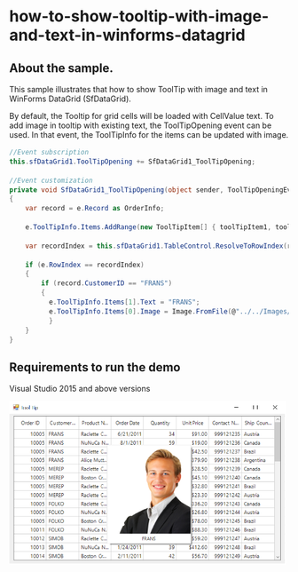 # how-to-show-tooltip-with-image-and-text-in-winforms-datagrid

## About the sample.
This sample illustrates that how to show ToolTip with image and text in WinForms DataGrid (SfDataGrid).

By default, the Tooltip for grid cells will be loaded with CellValue text. To add image in tooltip with existing text, the ToolTipOpening event can be used. In that event, the ToolTipInfo for the items can be updated with image.

```C#
//Event subscription
this.sfDataGrid1.ToolTipOpening += SfDataGrid1_ToolTipOpening;

//Event customization
private void SfDataGrid1_ToolTipOpening(object sender, ToolTipOpeningEventArgs e)
{
    var record = e.Record as OrderInfo;

    e.ToolTipInfo.Items.AddRange(new ToolTipItem[] { toolTipItem1, toolTipItem2 });

    var recordIndex = this.sfDataGrid1.TableControl.ResolveToRowIndex(record);

    if (e.RowIndex == recordIndex)
    {
        if (record.CustomerID == "FRANS")
        {
          e.ToolTipInfo.Items[1].Text = "FRANS";                        
          e.ToolTipInfo.Items[0].Image = Image.FromFile(@"../../Images/FRANS.png");
          }
    }
}
```
## Requirements to run the demo
Visual Studio 2015 and above versions

![Image in tooltip](Image%20in%20tooltip.png)
